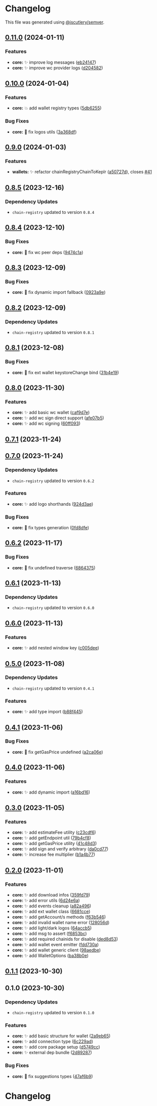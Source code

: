 # Changelog

This file was generated using [@jscutlery/semver](https://github.com/jscutlery/semver).

## [0.11.0](https://github.com/nabla-studio/quirks/compare/core@0.10.0...core@0.11.0) (2024-01-11)


### Features

* **core:** :sparkles: improve log messages ([eb24147](https://github.com/nabla-studio/quirks/commit/eb2414793dd0e99a45131c78ca05f4d688d130a2))
* **core:** :sparkles: improve wc provider logs ([d204582](https://github.com/nabla-studio/quirks/commit/d204582208c1f7cbcc1471ab6af253794a81e372))

## [0.10.0](https://github.com/nabla-studio/quirks/compare/core@0.9.0...core@0.10.0) (2024-01-04)


### Features

* **core:** :boom: add wallet registry types ([5db6255](https://github.com/nabla-studio/quirks/commit/5db6255e287b7a1b879abced5f3fbbb0b3799ee9))


### Bug Fixes

* **core:** :bug: fix logos utils ([3a368df](https://github.com/nabla-studio/quirks/commit/3a368dfa9bea8008ebf8ca90d3404b95bad669f6))

## [0.9.0](https://github.com/nabla-studio/quirks/compare/core@0.8.5...core@0.9.0) (2024-01-03)


### Features

* **wallets:** :sparkles: refactor chainRegistryChainToKeplr ([a50727d](https://github.com/nabla-studio/quirks/commit/a50727d0d0b9e48b29d4362c0aa449077fb1047e)), closes [#41](https://github.com/nabla-studio/quirks/issues/41)

## [0.8.5](https://github.com/nabla-studio/quirks/compare/core@0.8.4...core@0.8.5) (2023-12-16)

### Dependency Updates

* `chain-registry` updated to version `0.8.4`
## [0.8.4](https://github.com/nabla-studio/quirks/compare/core@0.8.3...core@0.8.4) (2023-12-10)


### Bug Fixes

* **core:** :wrench: fix wc peer deps ([9474c1a](https://github.com/nabla-studio/quirks/commit/9474c1af8be937559d654234627da0bd492d6602))

## [0.8.3](https://github.com/nabla-studio/quirks/compare/core@0.8.2...core@0.8.3) (2023-12-09)


### Bug Fixes

* **core:** :bug: fix dynamic import fallback ([0923a9e](https://github.com/nabla-studio/quirks/commit/0923a9e4785b4e1e4e136495872c5e8e69f9aa20))

## [0.8.2](https://github.com/nabla-studio/quirks/compare/core@0.8.1...core@0.8.2) (2023-12-09)

### Dependency Updates

* `chain-registry` updated to version `0.8.1`
## [0.8.1](https://github.com/nabla-studio/quirks/compare/core@0.8.0...core@0.8.1) (2023-12-08)


### Bug Fixes

* **core:** :bug: fix ext wallet keystoreChange bind ([31b4e19](https://github.com/nabla-studio/quirks/commit/31b4e198effd9da78252a591642d1921df320f64))

## [0.8.0](https://github.com/nabla-studio/quirks/compare/core@0.7.1...core@0.8.0) (2023-11-30)


### Features

* **core:** :sparkles: add basic wc wallet ([caf9d7e](https://github.com/nabla-studio/quirks/commit/caf9d7e64e035ea9cec8ddbe2b8bef68863e3faf))
* **core:** :sparkles: add wc sign direct support ([afe07b5](https://github.com/nabla-studio/quirks/commit/afe07b5406ad6486edd11c1a7aa84c0f05f31fb6))
* **core:** :sparkles: add wc signing ([60ff093](https://github.com/nabla-studio/quirks/commit/60ff093ca1db6e355e6efd5b651061e007147666))

## [0.7.1](https://github.com/nabla-studio/quirks/compare/core@0.7.0...core@0.7.1) (2023-11-24)

## [0.7.0](https://github.com/nabla-studio/quirks/compare/core@0.6.2...core@0.7.0) (2023-11-24)

### Dependency Updates

* `chain-registry` updated to version `0.6.2`

### Features

* **core:** :sparkles: add logo shorthands ([924d3ae](https://github.com/nabla-studio/quirks/commit/924d3aeeaa06d252f03a4d90f7ea37664277ac87))


### Bug Fixes

* **core:** :bug: fix types generation ([0fd8dfe](https://github.com/nabla-studio/quirks/commit/0fd8dfe07948a18ff3e4425be5c8a6a94d044b80))

## [0.6.2](https://github.com/nabla-studio/quirks/compare/core@0.6.1...core@0.6.2) (2023-11-17)


### Bug Fixes

* **core:** :bug: fix undefined traverse ([6864375](https://github.com/nabla-studio/quirks/commit/6864375834702f2bdd2ecc4e6b3243016cea6577))

## [0.6.1](https://github.com/nabla-studio/quirks/compare/core@0.6.0...core@0.6.1) (2023-11-13)

### Dependency Updates

* `chain-registry` updated to version `0.6.0`
## [0.6.0](https://github.com/nabla-studio/quirks/compare/core@0.5.0...core@0.6.0) (2023-11-13)


### Features

* **core:** :sparkles: add nested window key ([c005dee](https://github.com/nabla-studio/quirks/commit/c005dee4c813496f5c8ba85ee9d326411de7a250))

## [0.5.0](https://github.com/nabla-studio/quirks/compare/core@0.4.1...core@0.5.0) (2023-11-08)

### Dependency Updates

* `chain-registry` updated to version `0.4.1`

### Features

* **core:** :sparkles: add type import ([b88f445](https://github.com/nabla-studio/quirks/commit/b88f4456e47750e35053c1371d8050ddf849cc23))

## [0.4.1](https://github.com/nabla-studio/quirks/compare/core@0.4.0...core@0.4.1) (2023-11-06)


### Bug Fixes

* **core:** :bug: fix getGasPrice undefined ([a2ca06e](https://github.com/nabla-studio/quirks/commit/a2ca06e28a6da9aca58b60ce72c0aa32f9bd3bbd))

## [0.4.0](https://github.com/nabla-studio/quirks/compare/core@0.3.0...core@0.4.0) (2023-11-06)


### Features

* **core:** :sparkles: add dynamic import ([a16bd16](https://github.com/nabla-studio/quirks/commit/a16bd168b6124115b624115e8fd01aa6812ad076))

## [0.3.0](https://github.com/nabla-studio/quirks/compare/core@0.2.0...core@0.3.0) (2023-11-05)


### Features

* **core:** :sparkles: add estimateFee utility ([c23cdf6](https://github.com/nabla-studio/quirks/commit/c23cdf6775f492a7797176216eb72eb7a4991c96))
* **core:** :sparkles: add getEndpoint util ([79b4cf8](https://github.com/nabla-studio/quirks/commit/79b4cf82f58df75cb4ce1820fb50e6dd244d399a))
* **core:** :sparkles: add getGasPrice utility ([41c48d3](https://github.com/nabla-studio/quirks/commit/41c48d35df1466091d7e4881d0589022afc45c4b))
* **core:** :sparkles: add sign and verify arbitrary ([da0cd77](https://github.com/nabla-studio/quirks/commit/da0cd779e86ff5bdefabdc1099e8a5dfded674f3))
* **core:** :sparkles: increase fee multiplier ([b1a4b77](https://github.com/nabla-studio/quirks/commit/b1a4b773441103e60bf75b400567606c381fd854))

## [0.2.0](https://github.com/nabla-studio/quirks/compare/core@0.1.1...core@0.2.0) (2023-11-01)


### Features

* **core:** :sparkles: add download infos ([359fd79](https://github.com/nabla-studio/quirks/commit/359fd7985b1374b71d04c9f9d44fc6b3324e938c))
* **core:** :sparkles: add error utils ([6d24e6a](https://github.com/nabla-studio/quirks/commit/6d24e6a1addfcb10bab704d12205409ee69b12ca))
* **core:** :sparkles: add events cleanup ([a82a496](https://github.com/nabla-studio/quirks/commit/a82a4963362fe281c65fb3d8bd9dbdf99b6bff48))
* **core:** :sparkles: add ext wallet class ([6681cce](https://github.com/nabla-studio/quirks/commit/6681cce76e70955768a280f39fe5c55c853e8b13))
* **core:** :sparkles: add getAccount/s methods ([f63b546](https://github.com/nabla-studio/quirks/commit/f63b54688fe1cd1f5333b723f598cf3a41d2e9d9))
* **core:** :sparkles: add invalid wallet name error ([128056d](https://github.com/nabla-studio/quirks/commit/128056dd3c691a3ae3edc85060ed97c48cb255db))
* **core:** :sparkles: add light/dark logos ([64accb5](https://github.com/nabla-studio/quirks/commit/64accb552b8853805ebefc843a4a0ae15b153d0c))
* **core:** :sparkles: add msg to assert ([f6853bc](https://github.com/nabla-studio/quirks/commit/f6853bc93962f51c9b4e9e117d420d299c1556a2))
* **core:** :sparkles: add required chainids for disable ([ded8d53](https://github.com/nabla-studio/quirks/commit/ded8d53cafd9f2d6a121c3d1c8377973386684e0))
* **core:** :sparkles: add wallet event emitter ([fdd730a](https://github.com/nabla-studio/quirks/commit/fdd730aab6a7e4967f15200c641dd9355c403ee4))
* **core:** :sparkles: add wallet generic client ([98aedbe](https://github.com/nabla-studio/quirks/commit/98aedbec84cd516fe48f6bc4b523562532bfe5fd))
* **core:** :sparkles: add WalletOptions ([ba38b0e](https://github.com/nabla-studio/quirks/commit/ba38b0ee6bae24cba2471f54af587da07d915f78))

## [0.1.1](https://github.com/nabla-studio/quirks/compare/core@0.1.0...core@0.1.1) (2023-10-30)

## 0.1.0 (2023-10-30)

### Dependency Updates

* `chain-registry` updated to version `0.1.0`

### Features

* **core:** :sparkles: add basic structure for wallet ([2a9eb65](https://github.com/nabla-studio/quirks/commit/2a9eb65f12f3f1d85b8823ac7b398b92c4eb21bd))
* **core:** :sparkles: add connection type ([6c229ad](https://github.com/nabla-studio/quirks/commit/6c229ad397b1b537498ceece40595df74157f1d3))
* **core:** :sparkles: add core package setup ([d5749cc](https://github.com/nabla-studio/quirks/commit/d5749ccf0122f26f3e79679c8a094aa666d1a91b))
* **core:** :sparkles: external dep bundle ([2d89287](https://github.com/nabla-studio/quirks/commit/2d89287b9a73de48e035fdcd0f2c7aa3ce71377b))


### Bug Fixes

* **core:** :bug: fix suggestions types ([47af6b9](https://github.com/nabla-studio/quirks/commit/47af6b9b800c0619f9927ec24e041a3f69415290))

# Changelog
